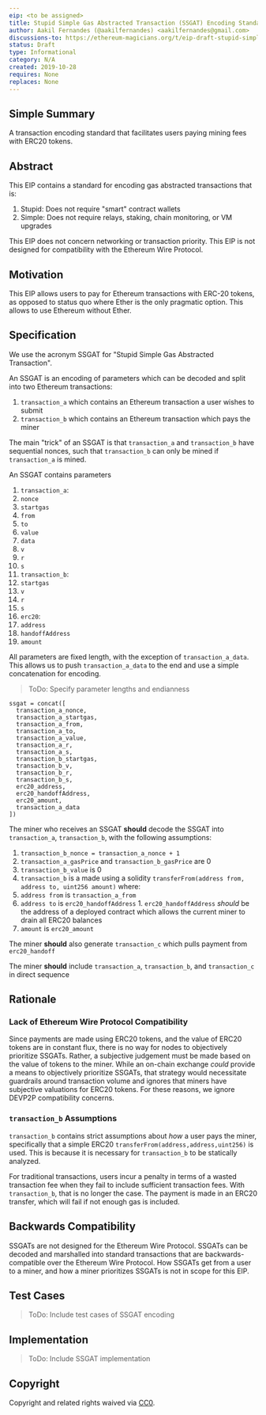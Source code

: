 ```yaml
---
eip: <to be assigned>
title: Stupid Simple Gas Abstracted Transaction (SSGAT) Encoding Standard
author: Aakil Fernandes (@aakilfernandes) <aakilfernandes@gmail.com>
discussions-to: https://ethereum-magicians.org/t/eip-draft-stupid-simple-gas-abstracted-transaction-ssgat-encoding-standard/3729
status: Draft
type: Informational
category: N/A
created: 2019-10-28
requires: None
replaces: None
---
```


## Simple Summary
<!--"If you can't explain it simply, you don't understand it well enough." Provide a simplified and layman-accessible explanation of the EIP.-->
A transaction encoding standard that facilitates users paying mining fees with ERC20 tokens.


## Abstract
<!--A short (~200 word) description of the technical issue being addressed.-->
This EIP contains a standard for encoding gas abstracted transactions that is:
1. Stupid: Does not require "smart" contract wallets
2. Simple: Does not require relays, staking, chain monitoring, or VM upgrades

This EIP does not concern networking or transaction priority. This EIP is not designed for compatibility with the Ethereum Wire Protocol.


## Motivation
<!--The motivation is critical for EIPs that want to change the Ethereum protocol. It should clearly explain why the existing protocol specification is inadequate to address the problem that the EIP solves. EIP submissions without sufficient motivation may be rejected outright.-->
This EIP allows users to pay for Ethereum transactions with ERC-20 tokens, as opposed to status quo where Ether is the only pragmatic option. This allows to use Ethereum without Ether.

## Specification
<!--The technical specification should describe the syntax and semantics of any new feature. The specification should be detailed enough to allow competing, interoperable implementations for any of the current Ethereum platforms (go-ethereum, parity, cpp-ethereum, ethereumj, ethereumjs, and [others](https://github.com/ethereum/wiki/wiki/Clients)).-->
We use the acronym SSGAT for "Stupid Simple Gas Abstracted Transaction".

An SSGAT is an encoding of parameters which can be decoded and split into two Ethereum transactions:
1. `transaction_a` which contains an Ethereum transaction a user wishes to submit
2. `transaction_b` which contains an Ethereum transaction which pays the miner

The main "trick" of an SSGAT is that `transaction_a` and `transaction_b` have sequential nonces, such that `transaction_b` can only be mined if `transaction_a` is mined.

An SSGAT contains parameters
1. `transaction_a`:
  1. `nonce`
  2. `startgas`
  3. `from`
  4. `to`
  5. `value`
  6. `data`
  7. `v`
  8. `r`
  9. `s`
2. `transaction_b`:
  1. `startgas`
  3. `v`
  4. `r`
  5. `s`
3. `erc20`:
  1. `address`
  2. `handoffAddress`
  3. `amount`

All parameters are fixed length, with the exception of `transaction_a_data`. This allows us to push `transaction_a_data` to the end and use a simple concatenation for encoding.

> ToDo: Specify parameter lengths and endianness

````
ssgat = concat([
  transaction_a_nonce,
  transaction_a_startgas,
  transaction_a_from,
  transaction_a_to,
  transaction_a_value,
  transaction_a_r,
  transaction_a_s,
  transaction_b_startgas,
  transaction_b_v,
  transaction_b_r,
  transaction_b_s,
  erc20_address,
  erc20_handoffAddress,
  erc20_amount,
  transaction_a_data
])
````

The miner who receives an SSGAT **should** decode the SSGAT into `transaction_a`, `transaction_b`, with the following assumptions:

1. `transaction_b_nonce = transaction_a_nonce + 1`
2. `transaction_a_gasPrice` and `transaction_b_gasPrice` are 0
3. `transaction_b_value` is 0
4. `transaction_b` is a made using a solidity `transferFrom(address from, address to, uint256 amount)` where:
  1. `address from` is `transaction_a_from`
  2. `address to` is `erc20_handoffAddress`
    1. `erc20_handoffAddress` *should* be the address of a deployed contract which allows the current miner to drain all ERC20 balances
  3. `amount` is `erc20_amount`

The miner **should** also generate `transaction_c` which pulls payment from `erc20_handoff`

The miner **should** include `transaction_a`, `transaction_b`, and `transaction_c` in direct sequence


## Rationale
<!--The rationale fleshes out the specification by describing what motivated the design and why particular design decisions were made. It should describe alternate designs that were considered and related work, e.g. how the feature is supported in other languages. The rationale may also provide evidence of consensus within the community, and should discuss important objections or concerns raised during discussion.-->

### Lack of Ethereum Wire Protocol Compatibility
Since payments are made using ERC20 tokens, and the value of ERC20 tokens are in constant flux, there is no way for nodes to objectively prioritize SSGATs. Rather, a subjective judgement must be made based on the value of tokens to the miner. While an on-chain exchange *could* provide a means to objectively prioritize SSGATs, that strategy would necessitate guardrails around transaction volume and ignores that miners have subjective valuations for ERC20 tokens. For these reasons, we ignore DEVP2P compatibility concerns.

### `transaction_b` Assumptions
`transaction_b` contains strict assumptions about *how* a user pays the miner, specifically that a simple ERC20 `transferFrom(address,address,uint256)` is used. This is because it is necessary for `transaction_b` to be statically analyzed.

For traditional transactions, users incur a penalty in terms of a wasted transaction fee when they fail to include sufficient transaction fees. With `transaction_b`, that is no longer the case. The payment is made in an ERC20 transfer, which will fail if not enough gas is included.

## Backwards Compatibility
<!--All EIPs that introduce backwards incompatibilities must include a section describing these incompatibilities and their severity. The EIP must explain how the author proposes to deal with these incompatibilities. EIP submissions without a sufficient backwards compatibility treatise may be rejected outright.-->
SSGATs are not designed for the Ethereum Wire Protocol. SSGATs can be decoded and marshalled into standard transactions that are backwards-compatible over the Ethereum Wire Protocol. How SSGATs get from a user to a miner, and how a miner prioritizes SSGATs is not in scope for this EIP.

## Test Cases
<!--Test cases for an implementation are mandatory for EIPs that are affecting consensus changes. Other EIPs can choose to include links to test cases if applicable.-->
> ToDo: Include test cases of SSGAT encoding

## Implementation
<!--The implementations must be completed before any EIP is given status "Final", but it need not be completed before the EIP is accepted. While there is merit to the approach of reaching consensus on the specification and rationale before writing code, the principle of "rough consensus and running code" is still useful when it comes to resolving many discussions of API details.-->
> ToDo: Include SSGAT implementation

## Copyright
Copyright and related rights waived via [CC0](https://creativecommons.org/publicdomain/zero/1.0/).
